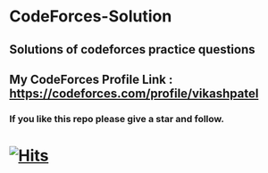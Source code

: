 # CodeForces-Solution
## Solutions of codeforces practice questions

## My CodeForces Profile Link : <a href="https://codeforces.com/profile/vikashpatel">https://codeforces.com/profile/vikashpatel</a>

### If you like this repo please give a star and follow.


# [![Hits](https://hits.sh/github.com/its-vikash/CodeForces-Solution.svg?style=for-the-badge&label=CodeForces%20Solutiion%20Views&extraCount=700&color=ffffff&labelColor=ffffff&logo=codeforces)](https://hits.sh/github.com/its-vikash/CodeForces-Solution/)
